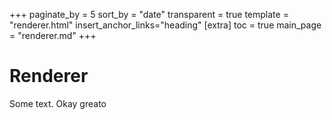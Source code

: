 +++
paginate_by = 5
sort_by = "date"
transparent = true
template = "renderer.html"
insert_anchor_links="heading"
[extra]
toc = true
main_page = "renderer.md"
+++

# Renderer
Some text. Okay greato
